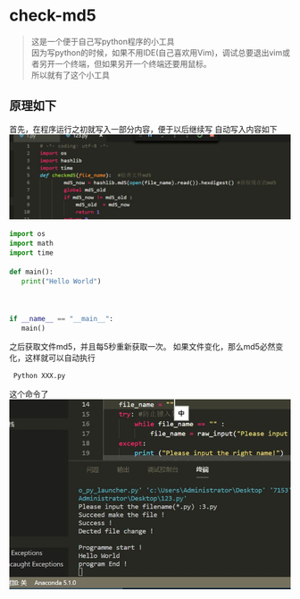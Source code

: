 # check-md5
> 这是一个便于自己写python程序的小工具 \
因为写python的时候，如果不用IDE(自己喜欢用Vim)，调试总要退出vim或者另开一个终端，但如果另开一个终端还要用鼠标。\
所以就有了这个小工具
## 原理如下
 首先，在程序运行之初就写入一部分内容，便于以后继续写
 自动写入内容如下
![](https://raw.githubusercontent.com/w1109790800/check-md5/master/2.jpg)
 ```python
 import os 
import math 
import time 
 
def main():
    print("Hello World")



if __name__ == "__main__":
    main()
```
 之后获取文件md5，并且每5秒重新获取一次。
 如果文件变化，那么md5必然变化，这样就可以自动执行
```python
 Python XXX.py
```
这个命令了
![](https://raw.githubusercontent.com/w1109790800/check-md5/master/1.jpg)